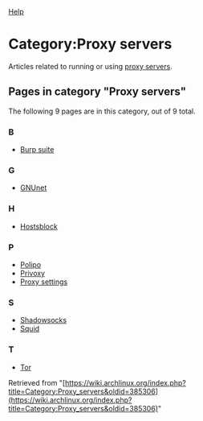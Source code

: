 [Help](//www.mediawiki.org/wiki/Special:MyLanguage/Help:Categories)

# Category:Proxy servers

Articles related to running or using [proxy servers](https://en.wikipedia.org/wiki/Proxy_server "wikipedia:Proxy server").

## Pages in category "Proxy servers"

The following 9 pages are in this category, out of 9 total.

### B

*   [Burp suite](/index.php/Burp_suite "Burp suite")

### G

*   [GNUnet](/index.php/GNUnet "GNUnet")

### H

*   [Hostsblock](/index.php/Hostsblock "Hostsblock")

### P

*   [Polipo](/index.php/Polipo "Polipo")
*   [Privoxy](/index.php/Privoxy "Privoxy")
*   [Proxy settings](/index.php/Proxy_settings "Proxy settings")

### S

*   [Shadowsocks](/index.php/Shadowsocks "Shadowsocks")
*   [Squid](/index.php/Squid "Squid")

### T

*   [Tor](/index.php/Tor "Tor")

Retrieved from "[https://wiki.archlinux.org/index.php?title=Category:Proxy_servers&oldid=385306](https://wiki.archlinux.org/index.php?title=Category:Proxy_servers&oldid=385306)"